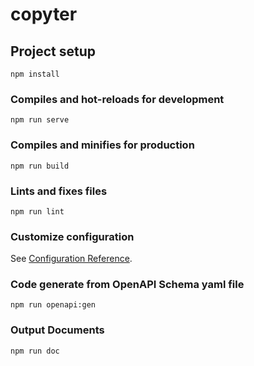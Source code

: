 # copyter

## Project setup

`npm install`

### Compiles and hot-reloads for development

`npm run serve`

### Compiles and minifies for production

`npm run build`

### Lints and fixes files

`npm run lint`

### Customize configuration

See [Configuration Reference](https://cli.vuejs.org/config/).

### Code generate from OpenAPI Schema yaml file

`npm run openapi:gen`

### Output Documents

`npm run doc`
